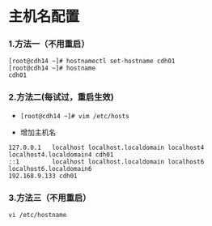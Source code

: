 # 主机名配置

### 1.方法一（不用重启）

 ```
[root@cdh14 ~]# hostnamectl set-hostname cdh01
[root@cdh14 ~]# hostname
cdh01
 ```  

### 2.方法二(每试过，重启生效)

+ `[root@cdh14 ~]# vim /etc/hosts`

+ 增加主机名

 ```
127.0.0.1   localhost localhost.localdomain localhost4 localhost4.localdomain4 cdh01
::1         localhost localhost.localdomain localhost6 localhost6.localdomain6
192.168.9.133 cdh01
```   

### 3.方法三（不用重启）

`vi /etc/hostname`